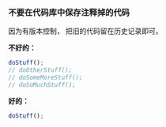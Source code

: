 ### 不要在代码库中保存注释掉的代码

因为有版本控制， 把旧的代码留在历史记录即可。

**不好的：**
```js
doStuff();
// doOtherStuff();
// doSomeMoreStuff();
// doSoMuchStuff();
```

**好的：**
```js
doStuff();
```
